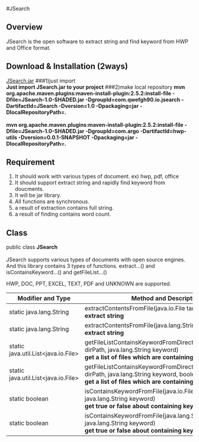 #JSearch

## Overview
JSearch is the open software to extract string and find keyword from HWP and Office format.

## Download & Installation (2ways)
[JSearch.jar](https://github.com/qwefgh90/JSearch/raw/master/JSearch-1.0-SHADED.jar)
###1)just import
<br> **Just import JSearch.jar to your project**
###2)make local repository
<strong>mvn org.apache.maven.plugins:maven-install-plugin:2.5.2:install-file  -Dfile=JSearch-1.0-SHADED.jar 
                                                                              -DgroupId=com.qwefgh90.io.jsearch 
                                                                              -DartifactId=JSearch 
                                                                              -Dversion=1.0 
                                                                              -Dpackaging=jar 
                                                                              -DlocalRepositoryPath=.</strong>
                                                                              <br><br>
<strong>mvn org.apache.maven.plugins:maven-install-plugin:2.5.2:install-file  -Dfile=JSearch-1.0-SHADED.jar 
                                                                              -DgroupId=com.argo 
                                                                              -DartifactId=hwp-utils 
                                                                              -Dversion=0.0.1-SNAPSHOT 
                                                                              -Dpackaging=jar 
                                                                              -DlocalRepositoryPath=.</strong>


## Requirement
1. It should work with various types of document. ex) hwp, pdf, office 
2. It should support extract string and rapidly find keyword from doucments.
3. It will be jar library.
4. All functions are synchronous.
5. a result of extraction contains full string.
6. a result of finding contains word count.

## Class

public class **JSearch**<br><br>
JSearch supports various types of documents with open source engines.<br> 
And this library contains 3 types of functions. extract...() and isContainsKeyword...() and getFileList...() 

HWP, DOC, PPT, EXCEL, TEXT, PDF and UNKNOWN are supported.


| Modifier and Type        | Method and Description |
| ------------- | -----|
| static java.lang.String |	extractContentsFromFile(java.io.File target) <br><strong> extract string </strong> |
| static java.lang.String |	extractContentsFromFile(java.lang.String filePath) <br><strong>  extract string </strong> |
| static java.util.List<java.io.File> |	getFileListContainsKeywordFromDirectory(java.lang.String dirPath, java.lang.String keyword) <br><strong>  get a list of files which are containing keyword. </strong> |
| static java.util.List<java.io.File> |	getFileListContainsKeywordFromDirectory(java.lang.String dirPath, java.lang.String keyword, boolean recursive) <br><strong>  get a list of files which are containing keyword. </strong> |
| static boolean |	isContainsKeywordFromFile(java.io.File file, java.lang.String keyword) <br><strong>  get true or false about containing keyword. </strong> |
| static boolean |	isContainsKeywordFromFile(java.lang.String filePath, java.lang.String keyword) <br><strong>  get true or false about containing keyword. </strong> |

